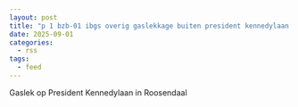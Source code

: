 ```yaml
---
layout: post
title: "p 1 bzb-01 ibgs overig gaslekkage buiten president kennedylaan roosendaal 201331 201092"
date: 2025-09-01
categories: 
  - rss
tags: 
  - feed
---
```


Gaslek op President Kennedylaan in Roosendaal
